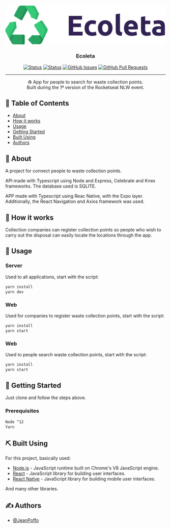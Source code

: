 <p align="center">
  <a href="" rel="noopener">
 <img src="logo.png" alt="Project logo"></a>
</p>

<h3 align="center">Ecoleta</h3>

<div align="center">

[![Status](https://img.shields.io/badge/version-1.0-blue)]()
[![Status](https://img.shields.io/badge/status-deactive-red)]()
[![GitHub Issues](https://img.shields.io/github/issues/JeanPoffo/ecoleta.svg)](https://github.com/JeanPoffo/ecoleta/issues)
[![GitHub Pull Requests](https://img.shields.io/github/issues-pr/JeanPoffo/ecoleta.svg)](https://github.com/JeanPoffo/ecoleta/pulls)

</div>

---

<p align="center"> 
    ♻️ App for people to search for waste collection points.
    </br> 
    Built during the 1ª version of the Rocketseat NLW event.
    </br> 
</p>

## 📝 Table of Contents

- [About](#about)
- [How it works](#working)
- [Usage](#usage)
- [Getting Started](#getting_started)
- [Built Using](#built_using)
- [Authors](#authors)

## 🧐 About <a name = "about"></a>

A project for connect people to waste collection points.

API made with Typescript using Node and Express, Celebrate and Knex frameworks. The database used is SQLITE.

APP made with Typescript using Reac Native, with the Expo layer. Additionally, the React Navigation and Axios framework was used.

## 💭 How it works <a name = "working"></a>

Collection companies can register collection points so people who wish to carry out the disposal can easily locate the locations through the app.

## 🎈 Usage <a name = "usage"></a>
### Server
Used to all applications, start with the script:
```
yarn install
yarn dev
```

### Web
Used for companies to register waste collection points, start with the script:
```
yarn install
yarn start
```

### Web
Used to people search waste collection points, start with the script:
```
yarn install
yarn start
```

## 🏁 Getting Started <a name = "getting_started"></a>

Just clone and follow the steps above.

### Prerequisites

```
Node ^12
Yarn
```

## ⛏️ Built Using <a name = "built_using"></a>
For this project, basically used:

- [Node.js](https://nodejs.org/en/) - JavaScript runtime built on Chrome's V8 JavaScript engine.
- [React](https://reactjs.org/) - JavaScript library for building user interfaces.
- [React Native](https://reactnative.dev/) - JavaScript library for building mobile user interfaces.

And many other libraries.
## ✍️ Authors <a name = "authors"></a>

- [@JeanPoffo](https://github.com/JeanPoffo)
